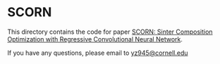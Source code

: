 # SCORN

This directory contains the code for paper [SCORN: Sinter Composition Optimization with Regressive Convolutional Neural Network](https://w6-2615/6).


If you have any questions, please email to yz945@cornell.edu
